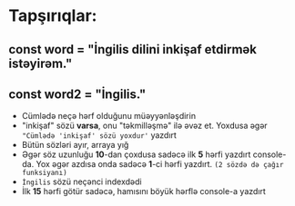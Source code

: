 # Tapşırıqlar:

## const word = "İngilis dilini inkişaf etdirmək istəyirəm."

## const word2 = "İngilis."

- Cümlədə neçə hərf olduğunu müəyyənləşdirin
- "inkişaf" sözü **varsa**, onu "təkmilləşmə" ilə əvəz et. Yoxdusa əgər `"Cümlədə 'inkişaf' sözü yoxdur'` yazdırt
- Bütün sözləri ayır, arraya yığ
- Əgər söz uzunluğu **10**-dan çoxdusa sadəcə ilk **5** hərfi yazdırt console-da. Yox əgər azdısa onda sadəcə **1**-ci hərfi yazdırt. `(2 sözdə də çağır funksiyanı)`
- `İngilis` sözü neçənci indexdədi
- İlk **15** hərfi götür sadəcə, hamısını böyük hərflə console-a yazdırt
